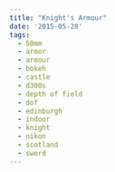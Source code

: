 ```yaml
---
title: "Knight's Armour"
date: '2015-05-28'
tags:
  - 50mm
  - armor
  - armour
  - bokeh
  - castle
  - d300s
  - depth of field
  - dof
  - edinburgh
  - indoor
  - knight
  - nikon
  - scotland
  - sword
---
```

